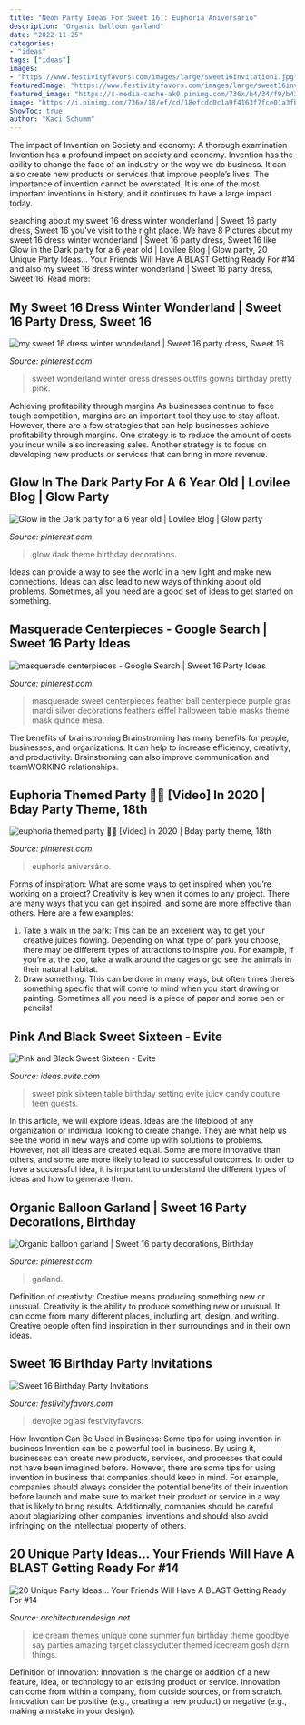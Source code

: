 ```yaml
---
title: "Neon Party Ideas For Sweet 16 : Euphoria Aniversário"
description: "Organic balloon garland"
date: "2022-11-25"
categories:
- "ideas"
tags: ["ideas"]
images:
- "https://www.festivityfavors.com/images/large/sweet16invitation1.jpg"
featuredImage: "https://www.festivityfavors.com/images/large/sweet16invitation1.jpg"
featured_image: "https://s-media-cache-ak0.pinimg.com/736x/b4/34/f9/b434f9d96cb885c2b44040ee05831e01.jpg"
image: "https://i.pinimg.com/736x/18/ef/cd/18efcdc0c1a9f4163f7fce01a3fb2093.jpg"
ShowToc: true
author: "Kaci Schumm"
---
```



The impact of Invention on Society and economy: A thorough examination
Invention has a profound impact on society and economy. Invention has the ability to change the face of an industry or the way we do business. It can also create new products or services that improve people’s lives. The importance of invention cannot be overstated. It is one of the most important inventions in history, and it continues to have a large impact today.

	

		
searching about my sweet 16 dress winter wonderland | Sweet 16 party dress, Sweet 16 you've visit to the right place. We have 8 Pictures about my sweet 16 dress winter wonderland | Sweet 16 party dress, Sweet 16 like Glow in the Dark party for a 6 year old | Lovilee Blog | Glow party, 20 Unique Party Ideas… Your Friends Will Have A BLAST Getting Ready For #14 and also my sweet 16 dress winter wonderland | Sweet 16 party dress, Sweet 16. Read more:
		
    
## My Sweet 16 Dress Winter Wonderland | Sweet 16 Party Dress, Sweet 16

<img loading=lazy src="https://i.pinimg.com/736x/18/ef/cd/18efcdc0c1a9f4163f7fce01a3fb2093.jpg" onerror="this.onerror=null;this.src='https://tse2.mm.bing.net/th?id=OIP.2Eb7TbgZH5DxwKGsGm6ZzQHaNK&amp;pid=15.1';" alt="my sweet 16 dress winter wonderland | Sweet 16 party dress, Sweet 16">

_Source: pinterest.com_

>sweet wonderland winter dress dresses outfits gowns birthday pretty pink. 

	

Achieving profitability through margins
As businesses continue to face tough competition, margins are an important tool they use to stay afloat. However, there are a few strategies that can help businesses achieve profitability through margins. One strategy is to reduce the amount of costs you incur while also increasing sales. Another strategy is to focus on developing new products or services that can bring in more revenue.

    
## Glow In The Dark Party For A 6 Year Old | Lovilee Blog | Glow Party

<img loading=lazy src="https://i.pinimg.com/736x/c9/ba/cd/c9bacd160ee11df563ff833c7d6f6b75.jpg" onerror="this.onerror=null;this.src='https://tse1.mm.bing.net/th?id=OIP.Wt7oGY7w2gDOFOxmkNl3fQHaLR&amp;pid=15.1';" alt="Glow in the Dark party for a 6 year old | Lovilee Blog | Glow party">

_Source: pinterest.com_

>glow dark theme birthday decorations. 

	

Ideas can provide a way to see the world in a new light and make new connections. Ideas can also lead to new ways of thinking about old problems. Sometimes, all you need are a good set of ideas to get started on something.

    
## Masquerade Centerpieces - Google Search | Sweet 16 Party Ideas

<img loading=lazy src="https://s-media-cache-ak0.pinimg.com/736x/b4/34/f9/b434f9d96cb885c2b44040ee05831e01.jpg" onerror="this.onerror=null;this.src='https://tse1.mm.bing.net/th?id=OIP.S4a82vb_cQFDihI8HUV6sAHaLH&amp;pid=15.1';" alt="masquerade centerpieces - Google Search | Sweet 16 Party Ideas">

_Source: pinterest.com_

>masquerade sweet centerpieces feather ball centerpiece purple gras mardi silver decorations feathers eiffel halloween table masks theme mask quince mesa. 

	

The benefits of brainstroming
Brainstroming has many benefits for people, businesses, and organizations. It can help to increase efficiency, creativity, and productivity. Brainstroming can also improve communication and teamWORKING relationships.

    
## Euphoria Themed Party 🤩🤩 [Video] In 2020 | Bday Party Theme, 18th

<img loading=lazy src="https://i.pinimg.com/736x/09/26/1c/09261cf57835b2eec58c1daeed68ea4c.jpg" onerror="this.onerror=null;this.src='https://tse1.mm.bing.net/th?id=OIP.IeIxjGmkgDOEIRVBHDPh9AHaNK&amp;pid=15.1';" alt="euphoria themed party 🤩🤩 [Video] in 2020 | Bday party theme, 18th">

_Source: pinterest.com_

>euphoria aniversário. 

	

Forms of inspiration: What are some ways to get inspired when you’re working on a project?
Creativity is key when it comes to any project. There are many ways that you can get inspired, and some are more effective than others. Here are a few examples: 
1. Take a walk in the park: This can be an excellent way to get your creative juices flowing. Depending on what type of park you choose, there may be different types of attractions to inspire you. For example, if you’re at the zoo, take a walk around the cages or go see the animals in their natural habitat. 
2. Draw something: This can be done in many ways, but often times there’s something specific that will come to mind when you start drawing or painting. Sometimes all you need is a piece of paper and some pen or pencils!

    
## Pink And Black Sweet Sixteen - Evite

<img loading=lazy src="http://ideas.evite.com/media/sweet-and-juicy-party-setting-the-mood-full-table-595.jpg" onerror="this.onerror=null;this.src='https://tse1.mm.bing.net/th?id=OIP.BX3P6XII9X4QtntNviuTqgHaJ9&amp;pid=15.1';" alt="Pink and Black Sweet Sixteen - Evite">

_Source: ideas.evite.com_

>sweet pink sixteen table birthday setting evite juicy candy couture teen guests. 

	

In this article, we will explore ideas. Ideas are the lifeblood of any organization or individual looking to create change. They are what help us see the world in new ways and come up with solutions to problems. However, not all ideas are created equal. Some are more innovative than others, and some are more likely to lead to successful outcomes. In order to have a successful idea, it is important to understand the different types of ideas and how to generate them.

    
## Organic Balloon Garland | Sweet 16 Party Decorations, Birthday

<img loading=lazy src="https://i.pinimg.com/736x/c2/fd/ec/c2fdecafe75d79b3ddd8158bf9b46eae.jpg" onerror="this.onerror=null;this.src='https://tse4.mm.bing.net/th?id=OIP.ItrMVw9nsLgRx6gcTS5qRwHaJ3&amp;pid=15.1';" alt="Organic balloon garland | Sweet 16 party decorations, Birthday">

_Source: pinterest.com_

>garland. 

	

Definition of creativity: Creative means producing something new or unusual.
Creativity is the ability to produce something new or unusual. It can come from many different places, including art, design, and writing. Creative people often find inspiration in their surroundings and in their own ideas.

    
## Sweet 16 Birthday Party Invitations

<img loading=lazy src="https://www.festivityfavors.com/images/large/sweet16invitation1.jpg" onerror="this.onerror=null;this.src='https://tse3.mm.bing.net/th?id=OIP.bymWp8zJPvhC_elQP-hurAAAAA&amp;pid=15.1';" alt="Sweet 16 Birthday Party Invitations">

_Source: festivityfavors.com_

>devojke oglasi festivityfavors. 

	

How Invention Can Be Used in Business: Some tips for using invention in business
Invention can be a powerful tool in business. By using it, businesses can create new products, services, and processes that could not have been imagined before. However, there are some tips for using invention in business that companies should keep in mind. For example, companies should always consider the potential benefits of their invention before launch and make sure to market their product or service in a way that is likely to bring results. Additionally, companies should be careful about plagiarizing other companies’ inventions and should also avoid infringing on the intellectual property of others.

    
## 20 Unique Party Ideas… Your Friends Will Have A BLAST Getting Ready For #14

<img loading=lazy src="http://cdn.architecturendesign.net/wp-content/uploads/2016/05/AD-Unique-Party-Themes-15.jpg" onerror="this.onerror=null;this.src='https://tse1.mm.bing.net/th?id=OIP.sP-FfZeFwz4jsphQmNi8DgHaLG&amp;pid=15.1';" alt="20 Unique Party Ideas… Your Friends Will Have A BLAST Getting Ready For #14">

_Source: architecturendesign.net_

>ice cream themes unique cone summer fun birthday theme goodbye say parties amazing target classyclutter themed icecream gosh darn things. 

	

Definition of Innovation:
Innovation is the change or addition of a new feature, idea, or technology to an existing product or service. Innovation can come from within a company, from outside sources, or from scratch. Innovation can be positive (e.g., creating a new product) or negative (e.g., making a mistake in your design).


